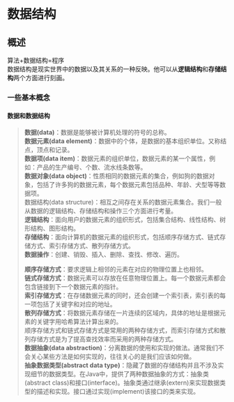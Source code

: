 # 数据结构

## 概述
算法+数据结构=程序  
数据结构是现实世界中的数据以及其关系的一种反映。他可以从**逻辑结构**和**存储结构**两个方面进行刻画。

### 一些基本概念

#### 数据和数据结构

> **数据(data)**：数据是能够被计算机处理的符号的总称。  
> **数据元素(data element)**：数据中的个体，是数据的基本组织单位。又称结点，顶点和记录。  
> **数据项(data item)**：数据元素的组织单位，数据元素的某一个属性，例如：产品的生产编号、个数、流水线条数等。  
> **数据对象(data object)**：性质相同的数据元素的集合，例如狗的数据对象，包括了许多狗的数据元素，每个数据元素包括品种、年龄、犬型等等数据项。  
> 数据结构(data structure)：相互之间存在关系的数据元素集合。我们一般从数据的逻辑结构、存储结构和操作三个方面进行考量。  
> **逻辑结构**：面向用户的数据元素的组织形式，包括集合结构、线性结构、树形结构、图形结构。  
> **存储结构**：面向计算机的数据元素的组织形式，包括顺序存储方式、链式存储方式、索引存储方式、散列存储方式。  
> **数据操作**：创建、销毁、插入、删除、查找、修改、遍历。  
>   
>   **顺序存储方式**：要求逻辑上相邻的元素在对应的物理位置上也相邻。  
>   **链式存储方式**：数据元素可以存放在任意物理位置上。每一个数据元素都会包含链接到下一个数据元素的指针。  
>   **索引存储方式**：在存储数据元素的同时，还会创建一个索引表，索引表的每一项包括了关键字和对应的地址。  
>   **散列存储方式**：将数据元素存储在一片连续的区域内，具体的地址是根据元素的关键字用哈希算法计算出来的。  
>   顺序存储方式和链式存储方式是常用的两种存储方式，而索引存储方式和散列存储方式是为了提高查找效率而采用的两种存储方式。  
> **数据抽象(data abstraction)**：分离数据的使用和实现的做法。通常我们不会关心某些方法是如何实现的，往往关心的是我们应该如何做。  
>   **抽象数据类型(abstract data type)**：隐藏了数据的存储结构并且不涉及实现细节的数据类型。在Java中，提供了两种数据抽象的方式：抽象类(abstract class)和接口(interface)。抽象类通过继承(extern)来实现数据类型的描述和实现。接口通过实现(implement)该接口的类来实现。


